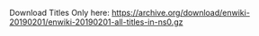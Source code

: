 Download Titles Only here: https://archive.org/download/enwiki-20190201/enwiki-20190201-all-titles-in-ns0.gz
